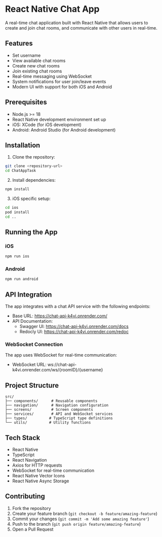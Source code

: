 # React Native Chat App

A real-time chat application built with React Native that allows users to create and join chat rooms, and communicate with other users in real-time.

## Features

- Set username
- View available chat rooms
- Create new chat rooms
- Join existing chat rooms
- Real-time messaging using WebSocket
- System notifications for user join/leave events
- Modern UI with support for both iOS and Android

## Prerequisites

- Node.js >= 18
- React Native development environment set up
- iOS: XCode (for iOS development)
- Android: Android Studio (for Android development)

## Installation

1. Clone the repository:
```bash
git clone <repository-url>
cd ChatAppTask
```

2. Install dependencies:
```bash
npm install
```

3. iOS specific setup:
```bash
cd ios
pod install
cd ..
```

## Running the App

### iOS
```bash
npm run ios
```

### Android
```bash
npm run android
```

## API Integration

The app integrates with a chat API service with the following endpoints:

- Base URL: https://chat-api-k4vi.onrender.com/
- API Documentation:
  - Swagger UI: https://chat-api-k4vi.onrender.com/docs
  - Redocly UI: https://chat-api-k4vi.onrender.com/redoc

### WebSocket Connection

The app uses WebSocket for real-time communication:
- WebSocket URL: ws://chat-api-k4vi.onrender.com/ws/{roomID}/{username}

## Project Structure

```
src/
├── components/      # Reusable components
├── navigation/      # Navigation configuration
├── screens/         # Screen components
├── services/        # API and WebSocket services
├── types/          # TypeScript type definitions
└── utils/          # Utility functions
```

## Tech Stack

- React Native
- TypeScript
- React Navigation
- Axios for HTTP requests
- WebSocket for real-time communication
- React Native Vector Icons
- React Native Async Storage

## Contributing

1. Fork the repository
2. Create your feature branch (`git checkout -b feature/amazing-feature`)
3. Commit your changes (`git commit -m 'Add some amazing feature'`)
4. Push to the branch (`git push origin feature/amazing-feature`)
5. Open a Pull Request
